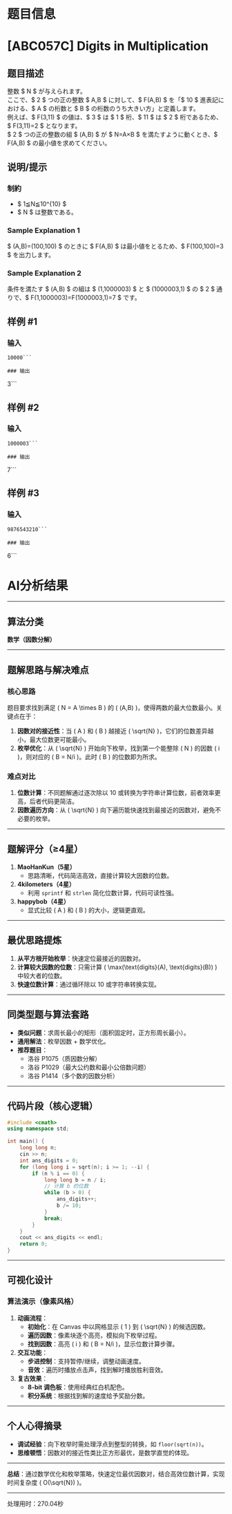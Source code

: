 # 题目信息

# [ABC057C] Digits in Multiplication

## 题目描述

[problemUrl]: https://atcoder.jp/contests/abc057/tasks/abc057_c

整数 $ N $ が与えられます。   
 ここで、$ 2 $ つの正の整数 $ A,B $ に対して、$ F(A,B) $ を「$ 10 $ 進表記における、$ A $ の桁数と $ B $ の桁数のうち大きい方」と定義します。   
 例えば、$ F(3,11) $ の値は、$ 3 $ は $ 1 $ 桁、$ 11 $ は $ 2 $ 桁であるため、$ F(3,11)=2 $ となります。   
 $ 2 $ つの正の整数の組 $ (A,B) $ が $ N=A×B $ を満たすように動くとき、$ F(A,B) $ の最小値を求めてください。

## 说明/提示

### 制約

- $ 1≦N≦10^{10} $
- $ N $ は整数である。

### Sample Explanation 1

$ (A,B)=(100,100) $ のときに $ F(A,B) $ は最小値をとるため、$ F(100,100)=3 $ を出力します。

### Sample Explanation 2

条件を満たす $ (A,B) $ の組は $ (1,1000003) $ と $ (1000003,1) $ の $ 2 $ 通りで、$ F(1,1000003)=F(1000003,1)=7 $ です。

## 样例 #1

### 输入

```
10000```

### 输出

```
3```

## 样例 #2

### 输入

```
1000003```

### 输出

```
7```

## 样例 #3

### 输入

```
9876543210```

### 输出

```
6```

# AI分析结果



---

## 算法分类
**数学（因数分解）**

---

## 题解思路与解决难点
### 核心思路
题目要求找到满足 \( N = A \times B \) 的 \( (A,B) \)，使得两数的最大位数最小。关键点在于：
1. **因数对的接近性**：当 \( A \) 和 \( B \) 越接近 \( \sqrt{N} \)，它们的位数差异越小，最大位数更可能最小。
2. **枚举优化**：从 \( \sqrt{N} \) 开始向下枚举，找到第一个能整除 \( N \) 的因数 \( i \)，则对应的 \( B = N/i \)。此时 \( B \) 的位数即为所求。

### 难点对比
1. **位数计算**：不同题解通过逐次除以 10 或转换为字符串计算位数，前者效率更高，后者代码更简洁。
2. **因数遍历方向**：从 \( \sqrt{N} \) 向下遍历能快速找到最接近的因数对，避免不必要的枚举。

---

## 题解评分（≥4星）
1. **MaoHanKun（5星）**  
   - 思路清晰，代码简洁高效，直接计算较大因数的位数。
2. **4kilometers（4星）**  
   - 利用 `sprintf` 和 `strlen` 简化位数计算，代码可读性强。
3. **happybob（4星）**  
   - 显式比较 \( A \) 和 \( B \) 的大小，逻辑更直观。

---

## 最优思路提炼
1. **从平方根开始枚举**：快速定位最接近的因数对。
2. **计算较大因数的位数**：只需计算 \( \max(\text{digits}(A), \text{digits}(B)) \) 中较大者的位数。
3. **快速位数计算**：通过循环除以 10 或字符串转换实现。

---

## 同类型题与算法套路
- **类似问题**：求周长最小的矩形（面积固定时，正方形周长最小）。
- **通用解法**：枚举因数 + 数学优化。
- **推荐题目**：
  - 洛谷 P1075（质因数分解）
  - 洛谷 P1029（最大公约数和最小公倍数问题）
  - 洛谷 P1414（多个数的因数分析）

---

## 代码片段（核心逻辑）
```cpp
#include <cmath>
using namespace std;

int main() {
    long long n;
    cin >> n;
    int ans_digits = 0;
    for (long long i = sqrt(n); i >= 1; --i) {
        if (n % i == 0) {
            long long b = n / i;
            // 计算 b 的位数
            while (b > 0) {
                ans_digits++;
                b /= 10;
            }
            break;
        }
    }
    cout << ans_digits << endl;
    return 0;
}
```

---

## 可视化设计
### 算法演示（像素风格）
1. **动画流程**：
   - **初始化**：在 Canvas 中以网格显示 \( 1 \) 到 \( \sqrt{N} \) 的候选因数。
   - **遍历因数**：像素块逐个高亮，模拟向下枚举过程。
   - **找到因数**：高亮 \( i \) 和 \( B = N/i \)，显示位数计算步骤。
2. **交互功能**：
   - **步进控制**：支持暂停/继续，调整动画速度。
   - **音效**：遍历时播放点击声，找到解时播放胜利音效。
3. **复古效果**：
   - **8-bit 调色板**：使用经典红白机配色。
   - **积分系统**：根据找到解的速度给予奖励分数。

---

## 个人心得摘录
- **调试经验**：向下枚举时需处理浮点到整型的转换，如 `floor(sqrt(n))`。
- **思维顿悟**：因数对的接近性类比正方形最优，是数学直觉的体现。

---

**总结**：通过数学优化和枚举策略，快速定位最优因数对，结合高效位数计算，实现时间复杂度 \( O(\sqrt{N}) \)。

---
处理用时：270.04秒